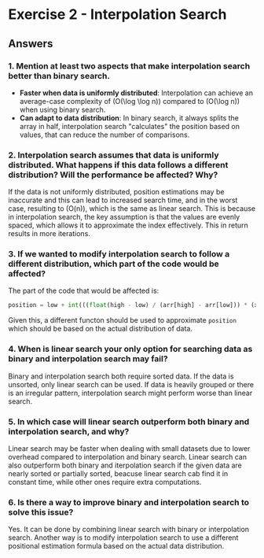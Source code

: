 # Exercise 2 - Interpolation Search

## Answers

### 1. Mention at least two aspects that make interpolation search better than binary search.
- **Faster when data is uniformly distributed**: Interpolation can achieve an average-case complexity of \(O(\log \log n)\) compared to \(O(\log n)\) when using binary search.
- **Can adapt to data distribution**: In binary search, it always splits the array in half, interpolation search "calculates" the position based on values, that can reduce the number of comparisons. 

### 2. Interpolation search assumes that data is uniformly distributed. What happens if this data follows a different distribution? Will the performance be affected? Why? 
If the data is not uniformly distributed, position estimations may be inaccurate and this can lead to increased search time, and in the worst case, resulting to \(O(n)\), which is the same as linear search. This is because in interpolation search, the key assumption is that the values are evenly spaced, which allows it to approximate the index effectively. This in return results in more iterations.

### 3. If we wanted to modify interpolation search to follow a different distribution, which part of the code would be affected?
The part of the code that would be affected is: 
  ```python
  position = low + int(((float(high - low) / (arr[high] - arr[low])) * (x - arr[low])))
  ```
Given this, a different functon should be used to approximate `position` which should be based on the actual distribution of data. 

### 4. When is linear search your only option for searching data as binary and interpolation search may fail? 
Binary and interpolation search both require sorted data. If the data is unsorted, only linear search can be used.
If data is heavily grouped or there is an irregular pattern, interpolation search might perform worse than linear search.

### 5. In which case will linear search outperform both binary and interpolation search, and why? 
Linear search may be faster when dealing with small datasets due to lower overhead compared to interpolation and binary search.
Linear search can also outperform both binary and iterpolation search if the given data are nearly sorted or partially sorted, beacuse linear search cab find it in constant time, while other ones require extra computations. 

### 6. Is there a way to improve binary and interpolation search to solve this issue? 
Yes. It can be done by combining linear search with binary or interpolation search. Another way is to modify interpolation search to use a different positional estimation formula based on the actual data distribution. 


